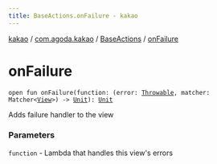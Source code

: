 ```yaml
---
title: BaseActions.onFailure - kakao
---
```


[kakao](../../index.html) / [com.agoda.kakao](../index.html) / [BaseActions](index.html) / [onFailure](.)

# onFailure

`open fun onFailure(function: (error: `[`Throwable`](https://kotlinlang.org/api/latest/jvm/stdlib/kotlin/-throwable/index.html)`, matcher: Matcher<`[`View`](https://developer.android.com/reference/android/view/View.html)`>) -> `[`Unit`](https://kotlinlang.org/api/latest/jvm/stdlib/kotlin/-unit/index.html)`): `[`Unit`](https://kotlinlang.org/api/latest/jvm/stdlib/kotlin/-unit/index.html)

Adds failure handler to the view

### Parameters

`function` - Lambda that handles this view's errors